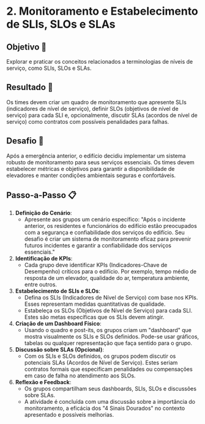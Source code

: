 # 2. Monitoramento e Estabelecimento de SLIs, SLOs e SLAs

## Objetivo 🎯
Explorar e praticar os conceitos relacionados a terminologias de níveis de serviço, como SLIs, SLOs e SLAs.

## Resultado 🌟
Os times devem criar um quadro de monitoramento que apresente SLIs (indicadores de nível de serviço), definir SLOs (objetivos de nível de serviço) para cada SLI e, opcionalmente, discutir SLAs (acordos de nível de serviço) como contratos com possíveis penalidades para falhas.

## Desafio 🚨
Após a emergência anterior, o edifício decidiu implementar um sistema robusto de monitoramento para seus serviços essenciais. Os times devem estabelecer métricas e objetivos para garantir a disponibilidade de elevadores e manter condições ambientais seguras e confortáveis.

## Passo-a-Passo 📋

1. **Definição do Cenário**:
    - Apresente aos grupos um cenário específico: "Após o incidente anterior, os residentes e funcionários do edifício estão preocupados com a segurança e confiabilidade dos serviços do edifício. Seu desafio é criar um sistema de monitoramento eficaz para prevenir futuros incidentes e garantir a confiabilidade dos serviços essenciais."
2. **Identificação de KPIs**:
    - Cada grupo deve identificar KPIs (Indicadores-Chave de Desempenho) críticos para o edifício. Por exemplo, tempo médio de resposta de um elevador, qualidade do ar, temperatura ambiente, entre outros.
3. **Estabelecimento de SLIs e SLOs**:
    - Defina os SLIs (Indicadores de Nível de Serviço) com base nos KPIs. Esses representam medidas quantitativas de qualidade.
    - Estabeleça os SLOs (Objetivos de Nível de Serviço) para cada SLI. Estes são metas específicas que os SLIs devem atingir.
4. **Criação de um Dashboard Físico**:
    - Usando o quadro e post-its, os grupos criam um "dashboard" que mostra visualmente os SLIs e SLOs definidos. Pode-se usar gráficos, tabelas ou qualquer representação que faça sentido para o grupo.
5. **Discussão sobre SLAs (Opcional)**:
    - Com os SLIs e SLOs definidos, os grupos podem discutir os potenciais SLAs (Acordos de Nível de Serviço). Estes seriam contratos formais que especificam penalidades ou compensações em caso de falha no atendimento aos SLOs.
6. **Reflexão e Feedback**:
    - Os grupos compartilham seus dashboards, SLIs, SLOs e discussões sobre SLAs.
    - A atividade é concluída com uma discussão sobre a importância do monitoramento, a eficácia dos "4 Sinais Dourados" no contexto apresentado e possíveis melhorias.
